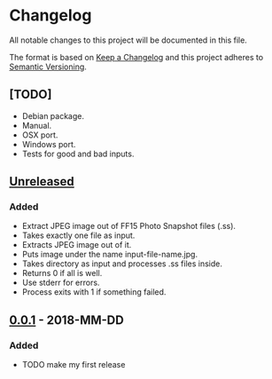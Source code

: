 # Changelog
All notable changes to this project will be documented in this file.

The format is based on [Keep a Changelog](http://keepachangelog.com/en/1.0.0/)
and this project adheres to [Semantic Versioning](http://semver.org/spec/v2.0.0.html).

## [TODO]
- Debian package.
- Manual.
- OSX port.
- Windows port.
- Tests for good and bad inputs.

## [Unreleased]

### Added
- Extract JPEG image out of FF15 Photo Snapshot files (.ss).
- Takes exactly one file as input.
- Extracts JPEG image out of it.
- Puts image under the name input-file-name.jpg.
- Takes directory as input and processes .ss files inside.
- Returns 0 if all is well.
- Use stderr for errors.
- Process exits with 1 if something failed.

## [0.0.1] - 2018-MM-DD
### Added
- TODO make my first release

[Unreleased]: https://github.com/TODO
[0.0.1]: https://github.com/TODO

